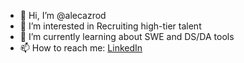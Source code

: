 - 👋 Hi, I’m @alecazrod
- 👀 I’m interested in Recruiting high-tier talent
- 🌱 I’m currently learning about SWE and DS/DA tools
- 📫 How to reach me: [LinkedIn](https://www.linkedin.com/in/alecarodri/)

<!---
alecazrod/alecazrod is a ✨ special ✨ repository because its `README.md` (this file) appears on your GitHub profile.
You can click the Preview link to take a look at your changes.
--->
